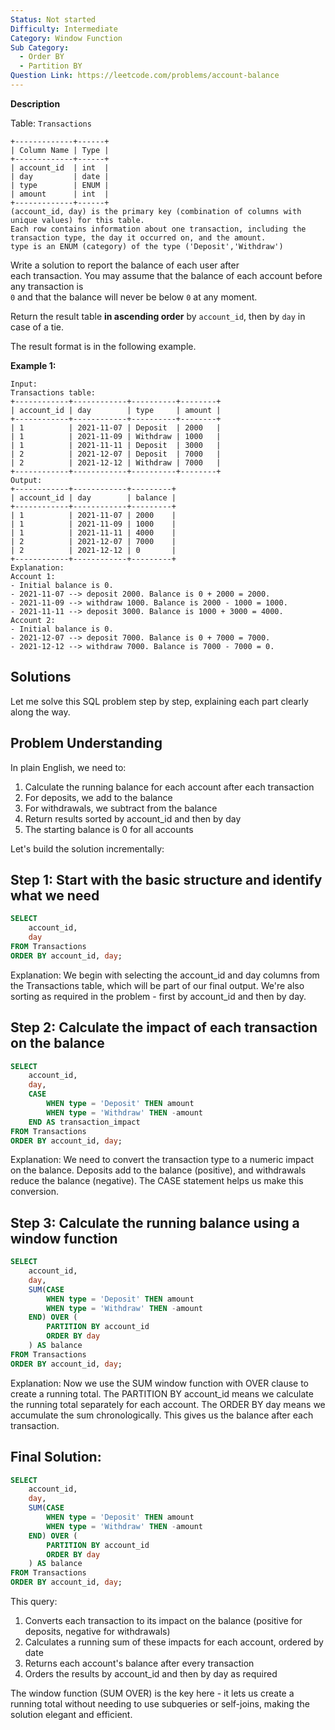 ```yaml
---
Status: Not started
Difficulty: Intermediate
Category: Window Function
Sub Category:
  - Order BY
  - Partition BY
Question Link: https://leetcode.com/problems/account-balance
---
```

**Description**

Table: `Transactions`

```Plain
+-------------+------+
| Column Name | Type |
+-------------+------+
| account_id  | int  |
| day         | date |
| type        | ENUM |
| amount      | int  |
+-------------+------+
(account_id, day) is the primary key (combination of columns with unique values) for this table.
Each row contains information about one transaction, including the transaction type, the day it occurred on, and the amount.
type is an ENUM (category) of the type ('Deposit','Withdraw')
```

Write a solution to report the balance of each user after  
each transaction. You may assume that the balance of each account before  
any transaction is  
`0` and that the balance will never be below `0` at any moment.

Return the result table **in ascending order** by `account_id`, then by `day` in case of a tie.

The result format is in the following example.

**Example 1:**

```Plain
Input:
Transactions table:
+------------+------------+----------+--------+
| account_id | day        | type     | amount |
+------------+------------+----------+--------+
| 1          | 2021-11-07 | Deposit  | 2000   |
| 1          | 2021-11-09 | Withdraw | 1000   |
| 1          | 2021-11-11 | Deposit  | 3000   |
| 2          | 2021-12-07 | Deposit  | 7000   |
| 2          | 2021-12-12 | Withdraw | 7000   |
+------------+------------+----------+--------+
Output:
+------------+------------+---------+
| account_id | day        | balance |
+------------+------------+---------+
| 1          | 2021-11-07 | 2000    |
| 1          | 2021-11-09 | 1000    |
| 1          | 2021-11-11 | 4000    |
| 2          | 2021-12-07 | 7000    |
| 2          | 2021-12-12 | 0       |
+------------+------------+---------+
Explanation:
Account 1:
- Initial balance is 0.
- 2021-11-07 --> deposit 2000. Balance is 0 + 2000 = 2000.
- 2021-11-09 --> withdraw 1000. Balance is 2000 - 1000 = 1000.
- 2021-11-11 --> deposit 3000. Balance is 1000 + 3000 = 4000.
Account 2:
- Initial balance is 0.
- 2021-12-07 --> deposit 7000. Balance is 0 + 7000 = 7000.
- 2021-12-12 --> withdraw 7000. Balance is 7000 - 7000 = 0.
```

## Solutions

Let me solve this SQL problem step by step, explaining each part clearly along the way.

## Problem Understanding

In plain English, we need to:

1. Calculate the running balance for each account after each transaction
2. For deposits, we add to the balance
3. For withdrawals, we subtract from the balance
4. Return results sorted by account_id and then by day
5. The starting balance is 0 for all accounts

Let's build the solution incrementally:

## Step 1: Start with the basic structure and identify what we need

```SQL
SELECT
    account_id,
    day
FROM Transactions
ORDER BY account_id, day;
```

Explanation: We begin with selecting the account_id and day columns from the Transactions table, which will be part of our final output. We're also sorting as required in the problem - first by account_id and then by day.

## Step 2: Calculate the impact of each transaction on the balance

```SQL
SELECT
    account_id,
    day,
    CASE
        WHEN type = 'Deposit' THEN amount
        WHEN type = 'Withdraw' THEN -amount
    END AS transaction_impact
FROM Transactions
ORDER BY account_id, day;
```

Explanation: We need to convert the transaction type to a numeric impact on the balance. Deposits add to the balance (positive), and withdrawals reduce the balance (negative). The CASE statement helps us make this conversion.

## Step 3: Calculate the running balance using a window function

```SQL
SELECT
    account_id,
    day,
    SUM(CASE
        WHEN type = 'Deposit' THEN amount
        WHEN type = 'Withdraw' THEN -amount
    END) OVER (
        PARTITION BY account_id
        ORDER BY day
    ) AS balance
FROM Transactions
ORDER BY account_id, day;
```

Explanation: Now we use the SUM window function with OVER clause to create a running total. The PARTITION BY account_id means we calculate the running total separately for each account. The ORDER BY day means we accumulate the sum chronologically. This gives us the balance after each transaction.

## Final Solution:

```SQL
SELECT
    account_id,
    day,
    SUM(CASE
        WHEN type = 'Deposit' THEN amount
        WHEN type = 'Withdraw' THEN -amount
    END) OVER (
        PARTITION BY account_id
        ORDER BY day
    ) AS balance
FROM Transactions
ORDER BY account_id, day;
```

This query:

1. Converts each transaction to its impact on the balance (positive for deposits, negative for withdrawals)
2. Calculates a running sum of these impacts for each account, ordered by date
3. Returns each account's balance after every transaction
4. Orders the results by account_id and then by day as required

The window function (SUM OVER) is the key here - it lets us create a running total without needing to use subqueries or self-joins, making the solution elegant and efficient.